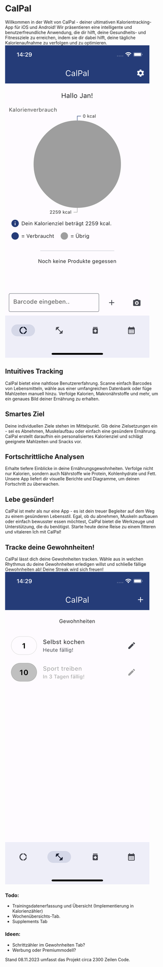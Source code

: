 # CalPal
Willkommen in der Welt von CalPal - deiner ultimativen Kalorientracking-App für iOS und Android! Wir präsentieren eine intelligente und benutzerfreundliche Anwendung, die dir hilft, deine Gesundheits- und Fitnessziele zu erreichen, indem sie dir dabei hilft, deine tägliche Kalorienaufnahme zu verfolgen und zu optimieren.
![Erhalte Tiefere Einblicke in deine Kalorienaufnahme.](./images/homepage.png)

## Intuitives Tracking
CalPal bietet eine nahtlose Benutzererfahrung. Scanne einfach Barcodes von Lebensmitteln, wähle aus einer umfangreichen Datenbank oder füge Mahlzeiten manuell hinzu. Verfolge Kalorien, Makronährstoffe und mehr, um ein genaues Bild deiner Ernährung zu erhalten.

## Smartes Ziel
Deine individuellen Ziele stehen im Mittelpunkt. Gib deine Zielsetzungen ein - sei es Abnehmen, Muskelaufbau oder einfach eine gesündere Ernährung. CalPal erstellt daraufhin ein personalisiertes Kalorienziel und schlägt geeignete Mahlzeiten und Snacks vor.

## Fortschrittliche Analysen
Erhalte tiefere Einblicke in deine Ernährungsgewohnheiten. Verfolge nicht nur Kalorien, sondern auch Nährstoffe wie Protein, Kohlenhydrate und Fett. Unsere App liefert dir visuelle Berichte und Diagramme, um deinen Fortschritt zu überwachen.

## Lebe gesünder!
CalPal ist mehr als nur eine App - es ist dein treuer Begleiter auf dem Weg zu einem gesünderen Lebensstil. Egal, ob du abnehmen, Muskeln aufbauen oder einfach bewusster essen möchtest, CalPal bietet die Werkzeuge und Unterstützung, die du benötigst. Starte heute deine Reise zu einem fitteren und vitaleren Ich mit CalPal!

## Tracke deine Gewohnheiten!
CalPal lässt dich deine Gewohnheiten tracken. Wähle aus in welchen Rhythmus du deine Gewohnheiten erledigen willst und schließe fällige Gewohnheiten ab! Deine Streak wird sich freuen!
![Erhalte Tiefere Einblicke in deine Kalorienaufnahme.](./images/habits.png)

### Todo:
- Trainingsdatenerfassung und Übersicht (Implementierung in Kalorienzähler)
- Wochenübersichts-Tab.
- Supplements Tab

### Ideen:
- Schrittzähler im Gewohnheiten Tab?
- Werbung oder Premiummodell?

Stand 08.11.2023 umfasst das Projekt circa 2300 Zeilen Code.